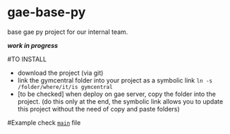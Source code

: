 gae-base-py
===========

base gae py project for our internal team.

***work in progress***

#TO INSTALL
- download the project (via git)
- link the gymcentral folder into your project as a symbolic link `ln -s /folder/where/it/is gymcentral`
- [to be checked] when deploy on gae server, copy the folder into the project. (do this only at the end, the symbolic link allows you to update this project without the need of copy and paste folders)

#Example
check [`main`](https://github.com/esseti/gae-base-py/blob/master/main.py) file
